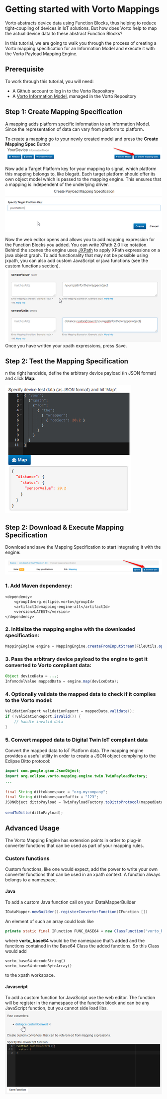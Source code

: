 # Getting started with Vorto Mappings

Vorto abstracts device data using Function Blocks, thus helping to reduce tight-coupling of devices in IoT solutions. But how does Vorto help to map the actual device data to these abstract Function Blocks? 

In this tutorial, we are going to walk you through the process of creating a Vorto mapping specification for an Information Model and execute it with the Vorto Payload Mapping Engine.

## Prerequisite

To work through this tutorial, you will need:

- A Github account to log in to the Vorto Repository
- A [Vorto Information Model](https://www.eclipse.org/vorto/tutorials/tisensor/), managed in the Vorto Repository


## Step 1: Create Mapping Specification

A mapping adds platform specific information to an Information Model. Since the representation of data can vary from platform to platform.

To create a mapping go to your newly created model and press the **Create Mapping Spec** Button
![create mapping spec button](./docs/create_mapping_spec_button.png)

Now add a Target Platform key for your mapping to signal, which platform this mapping belongs to, like blegatt. Each target platform should offer its own object model which is passed to the mapping engine. This ensures that a mapping is independent of the underlying driver.
![platform key](./docs/target_platform_key.png)

Now the web editor opens and allows you to add mapping expression for the Function Blocks you added. You can write XPath 2.0 like notation. Behind the scenes the engine uses [JXPath](https://commons.apache.org/proper/commons-jxpath/) to apply XPath expressions on a java object graph. To add functionality that may not be possible using jxpath, you can also add custom JavaScript or java functions (see the custom functions section).
![xpath](./docs/xpath.png)
Once you have written your xpath expressions, press Save.

## Step 2: Test the Mapping Specification

n the right handside, define the arbitrary device payload (in JSON format) and click **Map**: 

![mapping editor test](./docs/mapping_editor_test.png)


## Step 2: Download & Execute Mapping Specification

Download and save the Mapping Specification to start integrating it with the engine:

![download json spec](./docs/download_spec_button.png)

### 1. Add Maven dependency:
```
<dependency>
	<groupId>org.eclipse.vorto</groupId>
	<artifactId>mapping-engine-all</artifactId>
	<version>LATEST</version>
</dependency>
```

### 2. Initialize the mapping engine with the downloaded specification:

```Java
MappingEngine engine = MappingEngine.createFromInputStream(FileUtils.openInputStream(new File("src/main/resources/mappingspec.json")));

```

### 3. Pass the arbitrary device payload to the engine to get it converted to Vorto compliant data:

```Java
Object deviceData = ...;
InfomodelValue mappedData = engine.map(deviceData);

```

### 4. Optionally validate the mapped data to check if it complies to the Vorto model:

```Java
ValidationReport validationReport = mappedData.validate();
if (!validationReport.isValid()) {
	// handle invalid data
}

```

### 5. Convert mapped data to Digital Twin IoT compliant data
 
Convert the mapped data to IoT Platform data. The mapping engine provides a useful utility in order to create a JSON object complying to the Eclipse Ditto protocol:

```Java
import com.google.gson.JsonObject;
import org.eclipse.vorto.mapping.engine.twin.TwinPayloadFactory;
...

final String dittoNamespace = "org.mycompany";
final String dittoNamespaceSuffix = "123";
JSONObject dittoPayload = TwinPayloadFactory.toDittoProtocol(mappedData, dittoNamespace, dittoNamespaceSuffix);

sendToDitto(dittoPayload);
```

## Advanced Usage

The Vorto Mapping Engine has extension points in order to plug-in converter functions that can be used as part of your mapping rules.

### Custom functions

Custom functions, like one would expect, add the power to write your own converter functions that can be used in an xpath context.
A function always belongs to a namespace.

#### Java

To add a custom Java function call on your IDataMapperBuilder
```Java
IDataMapper.newBuilder().registerConverterFunction(IFunction [])
```
An element of such an array could look like
```Java
private static final IFunction FUNC_BASE64 = new ClassFunction("vorto_base64", Base64.class);
```
where **vorto_base64** would be the namespace that’s added and the functions contained in the Base64 Class the added functions.
So this Class would add 
```
vorto_base64:decodeString()
vorto_base64:decodeByteArray()
```
to the xpath workspace.

#### Javascript
To add a custom function for JavaScript use the web editor. The function will be register in the namespace of the function block and can be any JavaScript function, but you cannot side load libs. 
![custom function](./docs/custom_js_function.png)





